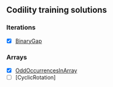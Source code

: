 ## Codility training solutions

### Iterations
- [x] [BinaryGap](https://github.com/khandz/til/blob/master/codility_training_solutions/binary_gap.md)

### Arrays
- [x] [OddOccurrencesInArray](https://github.com/khandz/til/blob/master/codility_training_solutions/odd_occurences_in_array.md)
- [ ] [CyclicRotation]
